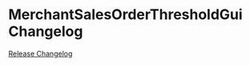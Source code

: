 # MerchantSalesOrderThresholdGui Changelog

[Release Changelog](https://github.com/spryker/merchant-sales-order-threshold-gui/releases)
